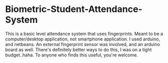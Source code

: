 # Biometric-Student-Attendance-System
This is a basic level attendance system that uses fingerprints. Meant to be a computer/desktop application, not smartphone application.
I used arduino, and netbeans. An external fingerprint sensor was involved, and an arduino board as well.
There's definitely better ways to do this, I was on a tight budget..haha.
To anyone who finds this useful, you're welcome.
